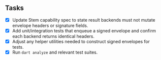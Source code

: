 ## Tasks
- [x] Update Stem capability spec to state result backends must not mutate envelope headers or signature fields.
- [x] Add unit/integration tests that enqueue a signed envelope and confirm each backend returns identical headers.
- [x] Adjust any helper utilities needed to construct signed envelopes for tests.
- [x] Run `dart analyze` and relevant test suites.
